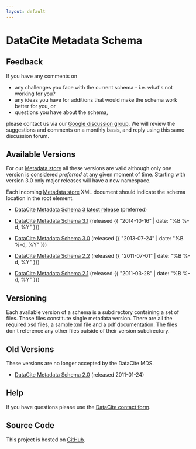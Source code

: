 ```yaml
---
layout: default
---
```

# DataCite Metadata Schema

## Feedback

If you have any comments on

* any challenges you face with the current schema - i.e. what's not working for you?
* any ideas you have for additions that would make the schema work better for you, or
* questions you have about the schema,

please contact us via our [Google discussion group](https://groups.google.com/forum/?hl=en&#38;fromgroups#!forum/datacite-metadata). We will review the suggestions and comments on a monthly basis, and reply using this same discussion forum.

## Available Versions

For our [Metadata store](https://mds.datacite.org) all these versions are valid although only one version is considered <em>preferred</em> at any given moment of time. Starting with version 3.0 only major releases will have a new namespace.

Each incoming [Metadata store](https://mds.datacite.org) XML document should indicate the schema location in the root element.

* [DataCite Metadata Schema 3 latest release](meta/kernel-3/index.html) (preferred)

* [DataCite Metadata Schema 3.1](meta/kernel-3.1/index.html) (released {{ "2014-10-16" | date: "%B %-d, %Y" }})
* [DataCite Metadata Schema 3.0](meta/kernel-3.0/index.html) (released {{ "2013-07-24" | date: "%B %-d, %Y" }})
* [DataCite Metadata Schema 2.2](meta/kernel-2.2/index.html) (released {{ "2011-07-01" | date: "%B %-d, %Y" }})
* [DataCite Metadata Schema 2.1](meta/kernel-2.1/index.html) (released {{ "2011-03-28" | date: "%B %-d, %Y" }})

## Versioning

Each available version of a schema is a subdirectory containing a set of files. Those files constitute single metadata version. There are all the required xsd files, a sample xml file and a pdf documentation. The files don't reference any other files outside of their version subdirectory.

## Old Versions

These versions are no longer accepted by the DataCite MDS.

* [DataCite Metadata Schema 2.0](archive/kernel-2.0/index.html) (released 2011-01-24)

## Help

If you have questions please use the [DataCite contact form](http://www.datacite.org/contact).

## Source Code

This project is hosted on [GitHub](https://github.com/datacite/schema).
